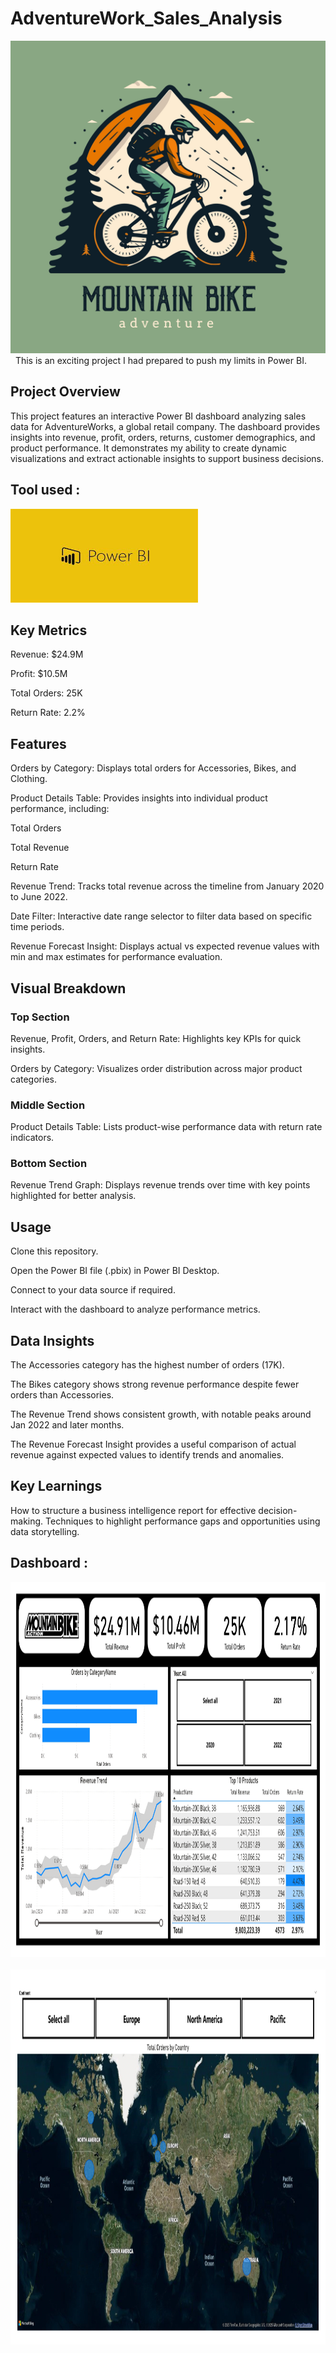 # AdventureWork_Sales_Analysis
<img src="Images/bike logo.jpg" width="2000" height="500"/>&nbsp;
This is an exciting project I had prepared to push my limits in Power BI. 

## Project Overview
This project features an interactive Power BI dashboard analyzing sales data for AdventureWorks, a global retail company. The dashboard provides insights into revenue, profit, orders, returns, customer demographics, and product performance. It demonstrates my ability to create dynamic visualizations and extract actionable insights to support business decisions.

## Tool used :
<img src="Images/PowerBI Logo.jpg" width="300" height="150"/>&nbsp;

## Key Metrics

Revenue: $24.9M

Profit: $10.5M

Total Orders: 25K

Return Rate: 2.2%

## Features

Orders by Category: Displays total orders for Accessories, Bikes, and Clothing.

Product Details Table: Provides insights into individual product performance, including:

  Total Orders

  Total Revenue

  Return Rate

Revenue Trend: Tracks total revenue across the timeline from January 2020 to June 2022.

Date Filter: Interactive date range selector to filter data based on specific time periods.

Revenue Forecast Insight: Displays actual vs expected revenue values with min and max estimates for performance evaluation.

## Visual Breakdown

### Top Section

Revenue, Profit, Orders, and Return Rate: Highlights key KPIs for quick insights.

Orders by Category: Visualizes order distribution across major product categories.

### Middle Section

Product Details Table: Lists product-wise performance data with return rate indicators.

### Bottom Section

Revenue Trend Graph: Displays revenue trends over time with key points highlighted for better analysis.

## Usage

Clone this repository.

Open the Power BI file (.pbix) in Power BI Desktop.

Connect to your data source if required.

Interact with the dashboard to analyze performance metrics.

## Data Insights

The Accessories category has the highest number of orders (17K).

The Bikes category shows strong revenue performance despite fewer orders than Accessories.

The Revenue Trend shows consistent growth, with notable peaks around Jan 2022 and later months.

The Revenue Forecast Insight provides a useful comparison of actual revenue against expected values to identify trends and anomalies.

## Key Learnings
How to structure a business intelligence report for effective decision-making.
Techniques to highlight performance gaps and opportunities using data storytelling.


## Dashboard :
<img src="Images/Dash-1.jpg" width="2500" height="600"/>&nbsp;
<img src="Images/Dash-2.jpg" width="2500" height="600"/>&nbsp;

